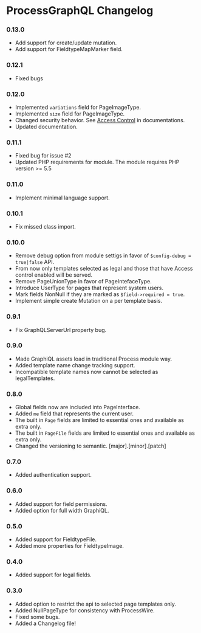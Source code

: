 ProcessGraphQL Changelog
========================

### 0.13.0
- Add support for create/update mutation.
- Add support for FieldtypeMapMarker field.

### 0.12.1
- Fixed bugs

### 0.12.0
- Implemented `variations` field for PageImageType.
- Implemented `size` field for PageImageType.
- Changed security behavior. See [Access Control][module-access-control] in documentations.
- Updated documentation.

### 0.11.1
- Fixed bug for issue #2
- Updated PHP requirements for module. The module requires PHP version >= 5.5

### 0.11.0
- Implement minimal language support.

### 0.10.1
- Fix missed class import.

### 0.10.0
- Remove debug option from module settigs in favor of `$config-debug = true|false` API.
- From now only templates selected as legal and those that have Access control enabled will be served.
- Remove PageUnionType in favor of PageIntefaceType.
- Introduce UserType for pages that represent system users.
- Mark fields NonNull if they are marked as `$field->required = true`.
- Implement simple create Mutation on a per template basis.

### 0.9.1
- Fix GraphQLServerUrl property bug.

### 0.9.0
- Made GraphiQL assets load in traditional Process module way.
- Added template name change tracking support.
- Incompatible template names now cannot be selected as legalTemplates.

### 0.8.0
- Global fields now are included into PageInterface.
- Added `me` field that represents the current user.
- The built in `Page` fields are limited to essential ones and available as extra only.
- The built in `PageFile` fields are limited to essential ones and available as extra only.
- Changed the versioning to semantic. [major].[minor].[patch]

### 0.7.0
- Added authentication support.

### 0.6.0
- Added support for field permissions.
- Added option for full width GraphiQL.

### 0.5.0
- Added support for FieldtypeFile.
- Added more properties for FieldtypeImage.

### 0.4.0
- Added support for legal fields.

### 0.3.0
- Added option to restrict the api to selected page templates only.
- Added NullPageType for consistency with ProcessWire.
- Fixed some bugs.
- Added a Changelog file!


[module-access-control]: https://github.com/dadish/ProcessGraphQL/tree/master#access-control